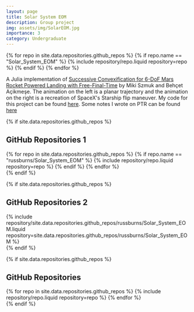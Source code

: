 ```yaml
---
layout: page
title: Solar System EOM
description: Group project
img: assets/img/SolarEOM.jpg
importance: 3
category: Undergraduate
---
```

{% for repo in site.data.repositories.github_repos %}
  {% if repo.name == "Solar_System_EOM" %}
    {% include repository/repo.liquid repository=repo %}
  {% endif %}
{% endfor %}



A Julia implementation of [Successive Convexification for 6-DoF Mars Rocket Powered Landing with Free-Final-Time](https://arxiv.org/pdf/1802.03827.pdf) by Miki Szmuk and Behçet Açikmeşe. The animation on the left is a planar trajectory and the animation on the right is a recreation of SpaceX's Starship flip maneuver. My code for this project can be found [here](https://github.com/govindchari/PTR). Some notes I wrote on PTR can be found [here](/assets/pdf/PTR%20Walkthrough.pdf)

{% if site.data.repositories.github_repos %}

## GitHub Repositories 1

<div class="repositories d-flex flex-wrap flex-md-row flex-column justify-content-between align-items-center">
  {% for repo in site.data.repositories.github_repos %}
    {% if repo.name == "russburns/Solar_System_EOM" %}
      {% include repository/repo.liquid repository=repo %}
    {% endif %}
  {% endfor %}
</div>
{% endif %}

{% if site.data.repositories.github_repos %}

## GitHub Repositories 2

<div class="repositories d-flex flex-wrap flex-md-row flex-column justify-content-between align-items-center">
      {% include repository/site.data.repositories.github_repos/russburns/Solar_System_EOM.liquid repository=site.data.repositories.github_repos/russburns/Solar_System_EOM %}
</div>
{% endif %}

{% if site.data.repositories.github_repos %}

## GitHub Repositories

<div class="repositories d-flex flex-wrap flex-md-row flex-column justify-content-between align-items-center">
  {% for repo in site.data.repositories.github_repos %}
    {% include repository/repo.liquid repository=repo %}
  {% endfor %}
</div>
{% endif %}

